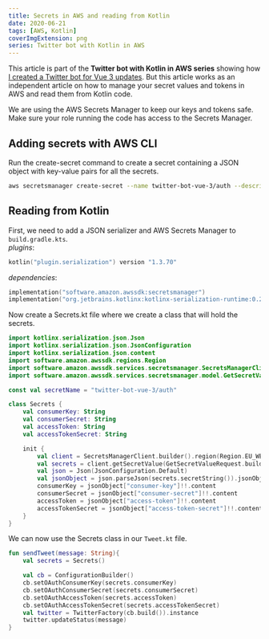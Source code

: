 ```yaml
---
title: Secrets in AWS and reading from Kotlin
date: 2020-06-21
tags: [AWS, Kotlin]
coverImgExtension: png
series: Twitter bot with Kotlin in AWS
---
```


This article is part of the **Twitter bot with Kotlin in AWS series** showing how [I created a Twitter bot for Vue 3 updates](/dev-blog/twitter-bot-vue-3-updates.html). But this article works as an independent article on how to manage your secret values and tokens in AWS and read them from Kotlin code.

We are using the AWS Secrets Manager to keep our keys and tokens safe. Make sure your role running the code has access to the Secrets Manager.

## Adding secrets with AWS CLI

Run the create-secret command to create a secret containing a JSON object with key-value pairs for all the secrets.

```bash
aws secretsmanager create-secret --name twitter-bot-vue-3/auth --description "Twitter app keys and tokens" --secret-string "{\"consumer-key\":\"API key\",\"consumer-secret\":\"API secret key\",\"access-token\":\"Access token\",\"access-token-secret\":\"Access token secret\"}"
```

## Reading from Kotlin

First, we need to add a JSON serializer and AWS Secrets Manager to `build.gradle.kts`.  
_plugins_:

```kotlin
kotlin("plugin.serialization") version "1.3.70"
```

_dependencies_:

```kotlin
implementation("software.amazon.awssdk:secretsmanager")
implementation("org.jetbrains.kotlinx:kotlinx-serialization-runtime:0.20.0")
```

Now create a Secrets.kt file where we create a class that will hold the secrets.

```kotlin
import kotlinx.serialization.json.Json
import kotlinx.serialization.json.JsonConfiguration
import kotlinx.serialization.json.content
import software.amazon.awssdk.regions.Region
import software.amazon.awssdk.services.secretsmanager.SecretsManagerClient
import software.amazon.awssdk.services.secretsmanager.model.GetSecretValueRequest

const val secretName = "twitter-bot-vue-3/auth"

class Secrets {
    val consumerKey: String
    val consumerSecret: String
    val accessToken: String
    val accessTokenSecret: String

    init {
        val client = SecretsManagerClient.builder().region(Region.EU_WEST_1).build()
        val secrets = client.getSecretValue(GetSecretValueRequest.builder().secretId(secretName).build())
        val json = Json(JsonConfiguration.Default)
        val jsonObject = json.parseJson(secrets.secretString()).jsonObject
        consumerKey = jsonObject["consumer-key"]!!.content
        consumerSecret = jsonObject["consumer-secret"]!!.content
        accessToken = jsonObject["access-token"]!!.content
        accessTokenSecret = jsonObject["access-token-secret"]!!.content
    }
}
```

We can now use the Secrets class in our `Tweet.kt` file.

```kotlin
fun sendTweet(message: String){
    val secrets = Secrets()

    val cb = ConfigurationBuilder()
    cb.setOAuthConsumerKey(secrets.consumerKey)
    cb.setOAuthConsumerSecret(secrets.consumerSecret)
    cb.setOAuthAccessToken(secrets.accessToken)
    cb.setOAuthAccessTokenSecret(secrets.accessTokenSecret)
    val twitter = TwitterFactory(cb.build()).instance
    twitter.updateStatus(message)
}
```

